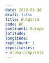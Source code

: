```yaml
---
date: 2023-01-30
draft: false
title: Bulgaria
code: BG
continent: Europe
latitude:
longitude:
repo_count: 1
repositories:
- arpha-preprints
---
```



